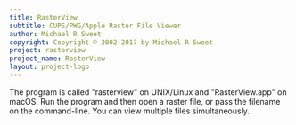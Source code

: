 ```yaml
---
title: RasterView
subtitle: CUPS/PWG/Apple Raster File Viewer
author: Michael R Sweet
copyright: Copyright © 2002-2017 by Michael R Sweet
project: rasterview
project_name: RasterView
layout: project-logo
---
```


The program is called "rasterview" on UNIX/Linux and "RasterView.app" on macOS.
Run the program and then open a raster file, or pass the filename on the
command-line.  You can view multiple files simultaneously.
